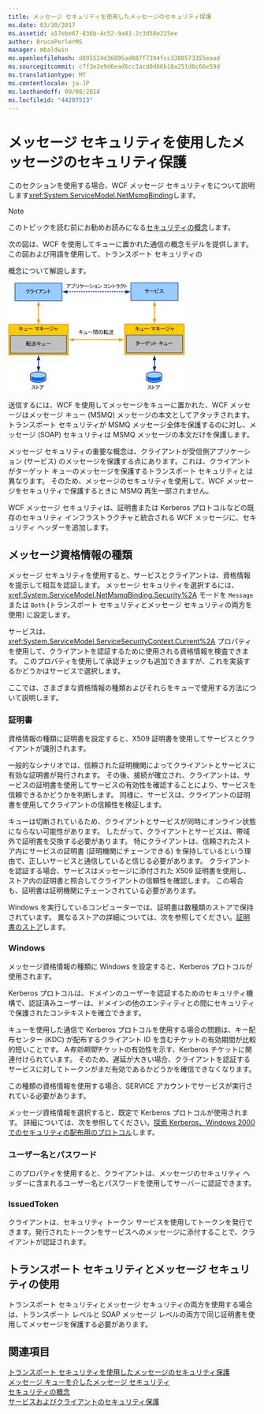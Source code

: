 ```yaml
---
title: メッセージ セキュリティを使用したメッセージのセキュリティ保護
ms.date: 03/30/2017
ms.assetid: a17ebe67-836b-4c52-9a81-2c3d58e225ee
author: BrucePerlerMS
manager: mbaldwin
ms.openlocfilehash: d895524d36895ad087f7394fcc3380573355eaad
ms.sourcegitcommit: c7f3e2e9d6ead6cc3acd0d66b10a251d0c66e59d
ms.translationtype: MT
ms.contentlocale: ja-JP
ms.lasthandoff: 09/08/2018
ms.locfileid: "44207513"
---
```

# <a name="securing-messages-using-message-security"></a>メッセージ セキュリティを使用したメッセージのセキュリティ保護
このセクションを使用する場合、WCF メッセージ セキュリティをについて説明します<xref:System.ServiceModel.NetMsmqBinding>します。  
  
> [!NOTE]
>  このトピックを読む前にお勧めお読みになる[セキュリティの概念](../../../../docs/framework/wcf/feature-details/security-concepts.md)します。  
  
 次の図は、WCF を使用してキューに置かれた通信の概念モデルを提供します。 この図および用語を使用して、トランスポート セキュリティの  
  
 概念について解説します。  
  
 ![アプリケーション ダイアグラムをキューに置かれた](../../../../docs/framework/wcf/feature-details/media/distributed-queue-figure.jpg "分散キュー図")  
  
 送信するには、WCF を使用してメッセージをキューに置かれた、WCF メッセージはメッセージ キュー (MSMQ) メッセージの本文としてアタッチされます。 トランスポート セキュリティが MSMQ メッセージ全体を保護するのに対し、メッセージ (SOAP) セキュリティは MSMQ メッセージの本文だけを保護します。  
  
 メッセージ セキュリティの重要な概念は、クライアントが受信側アプリケーション (サービス) のメッセージを保護する点にあります。これは、クライアントがターゲット キューのメッセージを保護するトランスポート セキュリティとは異なります。 そのため、メッセージのセキュリティを使用して、WCF メッセージをセキュリティで保護するときに MSMQ 再生一部されません。  
  
 WCF メッセージ セキュリティは、証明書または Kerberos プロトコルなどの既存のセキュリティ インフラストラクチャと統合される WCF メッセージに、セキュリティ ヘッダーを追加します。  
  
## <a name="message-credential-type"></a>メッセージ資格情報の種類  
 メッセージ セキュリティを使用すると、サービスとクライアントは、資格情報を提示して相互を認証します。 メッセージ セキュリティを選択するには、<xref:System.ServiceModel.NetMsmqBinding.Security%2A> モードを `Message` または `Both` (トランスポート セキュリティとメッセージ セキュリティの両方を使用) に設定します。  
  
 サービスは、<xref:System.ServiceModel.ServiceSecurityContext.Current%2A> プロパティを使用して、クライアントを認証するために使用される資格情報を検査できます。 このプロパティを使用して承認チェックも追加できますが、これを実装するかどうかはサービスで選択します。  
  
 ここでは、さまざまな資格情報の種類およびそれらをキューで使用する方法について説明します。  
  
### <a name="certificate"></a>証明書  
 資格情報の種類に証明書を設定すると、X509 証明書を使用してサービスとクライアントが識別されます。  
  
 一般的なシナリオでは、信頼された証明機関によってクライアントとサービスに有効な証明書が発行されます。 その後、接続が確立され、クライアントは、サービスの証明書を使用してサービスの有効性を確認することにより、サービスを信頼できるかどうかを判断します。 同様に、サービスは、クライアントの証明書を使用してクライアントの信頼性を検証します。  
  
 キューは切断されているため、クライアントとサービスが同時にオンライン状態にならない可能性があります。 したがって、クライアントとサービスは、帯域外で証明書を交換する必要があります。 特にクライアントは、信頼されたストア内にサービスの証明書 (証明機関にチェーンできる) を保持しているという理由で、正しいサービスと通信していると信じる必要があります。 クライアントを認証する場合、サービスはメッセージに添付された X509 証明書を使用し、ストア内の証明書と照合してクライアントの信頼性を確認します。 この場合も、証明書は証明機関にチェーンされている必要があります。  
  
 Windows を実行しているコンピューターでは、証明書は数種類のストアで保持されています。 異なるストアの詳細については、次を参照してください。[証明書のストア](https://go.microsoft.com/fwlink/?LinkId=87787)します。  
  
### <a name="windows"></a>Windows  
 メッセージ資格情報の種類に Windows を設定すると、Kerberos プロトコルが使用されます。  
  
 Kerberos プロトコルは、ドメインのユーザーを認証するためのセキュリティ機構で、認証済みユーザーは、ドメインの他のエンティティとの間にセキュリティで保護されたコンテキストを確立できます。  
  
 キューを使用した通信で Kerberos プロトコルを使用する場合の問題は、キー配布センター (KDC) が配布するクライアント ID を含むチケットの有効期間が比較的短いことです。 A*有効期間*チケットの有効性を示す、Kerberos チケットに関連付けられています。 そのため、遅延が大きい場合、クライアントを認証するサービスに対してトークンがまだ有効であるかどうかを確信できなくなります。  
  
 この種類の資格情報を使用する場合、SERVICE アカウントでサービスが実行されている必要があります。  
  
 メッセージ資格情報を選択すると、既定で Kerberos プロトコルが使用されます。 詳細については、次を参照してください。[探索 Kerberos、Windows 2000 でのセキュリティの配布用のプロトコル](https://go.microsoft.com/fwlink/?LinkId=87790)します。  
  
### <a name="username-password"></a>ユーザー名とパスワード  
 このプロパティを使用すると、クライアントは、メッセージのセキュリティ ヘッダーに含まれるユーザー名とパスワードを使用してサーバーに認証できます。  
  
### <a name="issuedtoken"></a>IssuedToken  
 クライアントは、セキュリティ トークン サービスを使用してトークンを発行できます。発行されたトークンをサービスへのメッセージに添付することで、クライアントが認証されます。  
  
## <a name="using-transport-and-message-security"></a>トランスポート セキュリティとメッセージ セキュリティの使用  
 トランスポート セキュリティとメッセージ セキュリティの両方を使用する場合は、トランスポート レベルと SOAP メッセージ レベルの両方で同じ証明書を使用してメッセージを保護する必要があります。  
  
## <a name="see-also"></a>関連項目  
 [トランスポート セキュリティを使用したメッセージのセキュリティ保護](../../../../docs/framework/wcf/feature-details/securing-messages-using-transport-security.md)  
 [メッセージ キューを介したメッセージ セキュリティ](../../../../docs/framework/wcf/samples/message-security-over-message-queuing.md)  
 [セキュリティの概念](../../../../docs/framework/wcf/feature-details/security-concepts.md)  
 [サービスおよびクライアントのセキュリティ保護](../../../../docs/framework/wcf/feature-details/securing-services-and-clients.md)
